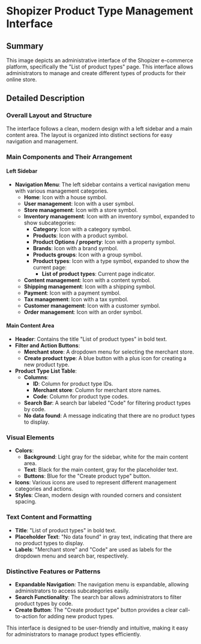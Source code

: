 # Shopizer Product Type Management Interface

## Summary
This image depicts an administrative interface of the Shopizer e-commerce platform, specifically the "List of product types" page. This interface allows administrators to manage and create different types of products for their online store.

## Detailed Description

### Overall Layout and Structure
The interface follows a clean, modern design with a left sidebar and a main content area. The layout is organized into distinct sections for easy navigation and management.

### Main Components and Their Arrangement

#### Left Sidebar
- **Navigation Menu**: The left sidebar contains a vertical navigation menu with various management categories.
  - **Home**: Icon with a house symbol.
  - **User management**: Icon with a user symbol.
  - **Store management**: Icon with a store symbol.
  - **Inventory management**: Icon with an inventory symbol, expanded to show subcategories:
    - **Category**: Icon with a category symbol.
    - **Products**: Icon with a product symbol.
    - **Product Options / property**: Icon with a property symbol.
    - **Brands**: Icon with a brand symbol.
    - **Products groups**: Icon with a group symbol.
    - **Product types**: Icon with a type symbol, expanded to show the current page:
      - **List of product types**: Current page indicator.
  - **Content management**: Icon with a content symbol.
  - **Shipping management**: Icon with a shipping symbol.
  - **Payment**: Icon with a payment symbol.
  - **Tax management**: Icon with a tax symbol.
  - **Customer management**: Icon with a customer symbol.
  - **Order management**: Icon with an order symbol.

#### Main Content Area
- **Header**: Contains the title "List of product types" in bold text.
- **Filter and Action Buttons**:
  - **Merchant store**: A dropdown menu for selecting the merchant store.
  - **Create product type**: A blue button with a plus icon for creating a new product type.
- **Product Type List Table**:
  - **Columns**:
    - **ID**: Column for product type IDs.
    - **Merchant store**: Column for merchant store names.
    - **Code**: Column for product type codes.
  - **Search Bar**: A search bar labeled "Code" for filtering product types by code.
  - **No data found**: A message indicating that there are no product types to display.

### Visual Elements
- **Colors**:
  - **Background**: Light gray for the sidebar, white for the main content area.
  - **Text**: Black for the main content, gray for the placeholder text.
  - **Buttons**: Blue for the "Create product type" button.
- **Icons**: Various icons are used to represent different management categories and actions.
- **Styles**: Clean, modern design with rounded corners and consistent spacing.

### Text Content and Formatting
- **Title**: "List of product types" in bold text.
- **Placeholder Text**: "No data found" in gray text, indicating that there are no product types to display.
- **Labels**: "Merchant store" and "Code" are used as labels for the dropdown menu and search bar, respectively.

### Distinctive Features or Patterns
- **Expandable Navigation**: The navigation menu is expandable, allowing administrators to access subcategories easily.
- **Search Functionality**: The search bar allows administrators to filter product types by code.
- **Create Button**: The "Create product type" button provides a clear call-to-action for adding new product types.

This interface is designed to be user-friendly and intuitive, making it easy for administrators to manage product types efficiently.